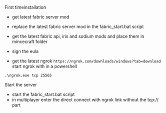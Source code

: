 First timeinstallation

- get latest fabric server mod
- replace the latest fabric server mod in the fabric_start.bat script
- get the latest fabric api, iris and sodium mods and place them in mincecraft folder
- sign the eula

- get the latest ngrok
``` https://ngrok.com/downloads/windows?tab=download ```
start ngrok with in a powershell
```
.\ngrok.exe tcp 25565
```

Start the server
- start the fabric_start.bat script
- in multiplayer enter the direct connect with ngrok link without the tcp:// part
